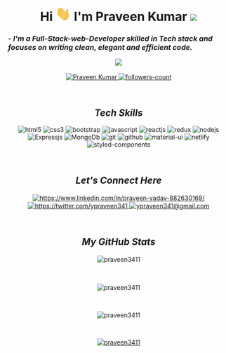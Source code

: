 
<!----------------------------------- Heading Section ------------------------------------>
<h1 align="center">
    Hi
    <img src="https://raw.githubusercontent.com/ABSphreak/ABSphreak/master/gifs/Hi.gif" width="35">
    I'm Praveen Kumar
    <img src="https://camo.githubusercontent.com/d3359cb00ab0b5ed8f2e1fe3fceb4fbaf3b614340f8c0db99c17b9f50b351770/68747470733a2f2f656d6f6a69732e736c61636b6d6f6a69732e636f6d2f656d6f6a69732f696d616765732f313533313834393433302f343234362f626c6f622d73756e676c61737365732e6769663f31353331383439343330" width="35">
</h1>



<!----------------------------------- About Section ------------------------------------>

<h3>
    <i>- I'm a Full-Stack-web-Developer skilled in Tech stack and focuses on writing clean, elegant and efficient code.</i>
</h3>

<!----------------------------------- Profile View Section ------------------------------------>

<p align="center">
<a align="center" href="https://github.com/DenverCoder1/readme-typing-svg"><img src="https://readme-typing-svg.herokuapp.com?&font=IBM+Plex+Sans&color=white&size=25&lines=Welcome+to+my+GitHub+Profile!;I'm+a+Full-Stack+Web+Developer." /></a>
</p>

<p align="center">
    <a href="https://github.com/praveen3411">
        <img src="https://komarev.com/ghpvc/?username=praveen3411&label=Profile%20views&color=0e75b6&style=flat" alt="Praveen Kumar" />
    </a>
     <a href="https://github.com/praveen3411?tab=followers">
        <img src="https://img.shields.io/github/followers/praveen3411?label=Followers&style=social" alt="followers-count">
    </a>
</p>
<br>
<!----------------------------------- Tech Stack Section ------------------------------------>

<h2 align="center"><i>Tech Skills</i></h2>
<p align="center">
    <img src="https://img.shields.io/badge/HTML5-E34F26?style=for-the-badge&logo=html5&logoColor=white" alt="html5" />
    <img src="https://img.shields.io/badge/CSS3-1572B6?style=for-the-badge&logo=css3&logoColor=white" alt="css3" />
    <img src="https://img.shields.io/badge/Bootstrap-563D7C?style=for-the-badge&logo=bootstrap&logoColor=white" alt="bootstrap" />
    <img src="https://img.shields.io/badge/JavaScript-323330?style=for-the-badge&logo=javascript&logoColor=F7DF1E" alt="javascript" />
    <img src="https://img.shields.io/badge/React-20232A?style=for-the-badge&logo=react&logoColor=61DAFB" alt="reactjs" />
    <img src="https://img.shields.io/badge/Redux-593D88?style=for-the-badge&logo=redux&logoColor=white" alt="redux" />
    <img src="https://img.shields.io/badge/Node%20Js-green?style=for-the-badge&logo=node.js&logoColor=white" alt="nodejs" />
    <img src="https://img.shields.io/badge/Express%20Js-667881?style=for-the-badge&logo=express&logoColor=green" alt="Expressjs" />
    <img src="https://img.shields.io/badge/Mongodb%20-darkgreen?style=for-the-badge&logo=mongodb&logoColor=green" alt="MongoDb" />
    <img src="https://img.shields.io/badge/Git-f44d27?style=for-the-badge&logo=git&logoColor=white" alt="git" />
    <img src="https://img.shields.io/badge/GitHub-100000?style=for-the-badge&logo=github&logoColor=white" alt="github" />
    <img src="https://img.shields.io/badge/Material%20UI-007FFF?style=for-the-badge&logo=mui&logoColor=white" alt="material-ui" />
    <img src="https://img.shields.io/badge/Netlify-00C7B7?style=for-the-badge&logo=netlify&logoColor=white" alt="netlify" />
    <img src="https://img.shields.io/badge/styled--components-DB7093?style=for-the-badge&logo=styled-components&logoColor=white" alt="styled-components" />
</p>
<br>
<!----------------------------------- Social Media Links Section ------------------------------------>
<h2 align="center"><i>Let's Connect Here</i></h2>
<p align="center">
    <a href="https://www.linkedin.com/in/praveen-yadav-882630169/">
        <img align="center" src="https://img.shields.io/badge/LinkedIn-0077B5?style=for-the-badge&logo=linkedin&logoColor=white" alt="https://www.linkedin.com/in/praveen-yadav-882630169/" />
    </a>
    <a href="https://twitter.com/ypraveen341">
        <img align="center" src="https://img.shields.io/badge/Twitter-1DA1F2?style=for-the-badge&logo=twitter&logoColor=white" alt="https://twitter.com/ypraveen341" />
    </a>
    <a title="ypraveen341@gmail.com" href="mailto:ypraveen341@gmail.com">
        <img align="center" src="https://img.shields.io/badge/Gmail-D14836?style=for-the-badge&logo=gmail&logoColor=white" alt="ypraveen341@gmail.com"/>
    </a>
</p>
<br>
<!----------------------------------- GitHub Stats Section ------------------------------------>
<h2 align="center"><i>My GitHub Stats</i></h2>
<p align="center"></p>
<p align="center"><img align="center" src="https://github-readme-streak-stats.herokuapp.com/?user=praveen3411&&theme=highcontrast" alt="praveen3411"/></p>
<p align="center">
</p>
<br>
<!----------------------------------- Tech Languages ------------------------------------>
<p align="center"><img align="center" src="https://github-readme-stats.vercel.app/api/top-langs?username=praveen3411&show_icons=true&locale=en&layout=compact&&theme=highcontrast" alt="praveen3411" /></p>
<p align="center">
</p>
<br>
<!----------------------------------- Git Status ------------------------------------>
<p align="center"><img align="center" src="https://github-readme-stats.vercel.app/api?username=praveen3411&show_icons=true&locale=en&&theme=highcontrast" alt="praveen3411" /></p>
<br>
<p align="center"><a href="https://github-profile-trophy.vercel.app/?username=praveen3411&theme=algolia"><img src="https://github-profile-trophy.vercel.app/?username=praveen3411&theme=algolia" alt="praveen3411"/></a></p>
<br>






